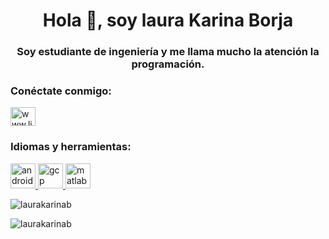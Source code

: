 <h1 align="center">Hola 👋, soy laura Karina Borja</h1>
<h3 align="center">Soy estudiante de ingeniería y me llama mucho la atención la programación.</h3>


<h3 align="left">Conéctate conmigo:</h3>
<p align="left">
<a href="https:// linkedin.com/in/www.linkedin.com/in/laurakarinab" target="blank"><img align="center" src="https://raw.githubusercontent.com/rahuldkjain/github-profile-readme-generator/master/src/images/icons/Social/linked-in-alt.svg" alt="www.linkedin.com/in/laurakarinab" height="30" width= "40" /></a>
</p>

<h3 align="left">Idiomas y herramientas:</h3>
<p align="left"> <a href="https://developer.android.com" target="_blank" rel="noreferrer"> <img src="https://raw.githubusercontent.com/devicons /devicon/master/icons/android/android-original-wordmark.svg" alt="android" width="40" height="40"/> </a> <a href="https://cloud.google .com" target="_blank" rel="noreferrer"> <img src="https://www.vectorlogo.zone/logos/google_cloud/google_cloud-icon.svg" alt="gcp" width="40" height ="40"/> </a> <a href="https://www.mathworks.com/" target="_blank" rel="noreferrer"> <img src="https://upload.wikimedia.org/wikipedia/commons/2/21/Matlab_Logo.png" alt="matlab" width="40" height="40"/> </a> </p>

<p> <img align="center" src="https://github-readme-stats.vercel.app/api?username=laurakarinab&show_icons=true&locale=en" alt="laurakarinab" /></p>

<p><img align="center" src="https://github-readme-streak-stats.herokuapp.com/?user=laurakarinab&" alt="laurakarinab" /></p>

